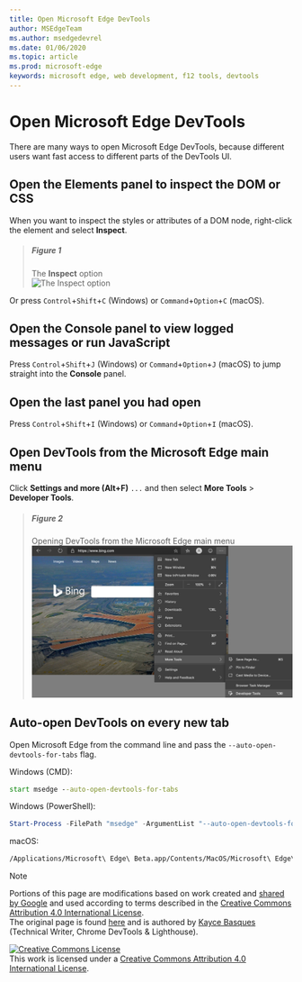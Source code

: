 ```yaml
---
title: Open Microsoft Edge DevTools
author: MSEdgeTeam
ms.author: msedgedevrel
ms.date: 01/06/2020
ms.topic: article
ms.prod: microsoft-edge
keywords: microsoft edge, web development, f12 tools, devtools
---
```

<!-- Copyright Kayce Basques 

   Licensed under the Apache License, Version 2.0 (the "License");
   you may not use this file except in compliance with the License.
   You may obtain a copy of the License at

       https://www.apache.org/licenses/LICENSE-2.0

   Unless required by applicable law or agreed to in writing, software
   distributed under the License is distributed on an "AS IS" BASIS,
   WITHOUT WARRANTIES OR CONDITIONS OF ANY KIND, either express or implied.
   See the License for the specific language governing permissions and
   limitations under the License. -->





# Open Microsoft Edge DevTools   



There are many ways to open Microsoft Edge DevTools, because different users want fast access to different parts of the DevTools UI.  

## Open the Elements panel to inspect the DOM or CSS   

When you want to inspect the styles or attributes of a DOM node, right-click the element and select **Inspect**.  

> ##### Figure 1  
> The **Inspect** option  
> ![The Inspect option][ImageInspectOption]  

Or press `Control`+`Shift`+`C` \(Windows\) or `Command`+`Option`+`C` \(macOS\).  

<!--See [Get Started With Viewing And Changing CSS][GetStartedCSS].  -->  

## Open the Console panel to view logged messages or run JavaScript   

Press `Control`+`Shift`+`J` \(Windows\) or `Command`+`Option`+`J` \(macOS\) to jump straight into the **Console** panel.  

<!--See [Get Started With The Console][ConsoleGetStarted].  -->

## Open the last panel you had open   

Press `Control`+`Shift`+`I` \(Windows\) or `Command`+`Option`+`I` \(macOS\).  

## Open DevTools from the Microsoft Edge main menu  

Click **Settings and more \(Alt+F\)** `...` and then select **More Tools** > **Developer Tools**.  

> ##### Figure 2  
> Opening DevTools from the Microsoft Edge main menu  
> ![Opening DevTools from the Microsoft Edge main menu][ImageOpenFromMain]  

## Auto-open DevTools on every new tab   

Open Microsoft Edge from the command line and pass the `--auto-open-devtools-for-tabs` flag.  

Windows \(CMD\):  

```cmd
start msedge --auto-open-devtools-for-tabs
```  

Windows \(PowerShell\):  

```powershell
Start-Process -FilePath "msedge" -ArgumentList "--auto-open-devtools-for-tabs"
```  

macOS:  

```bash
/Applications/Microsoft\ Edge\ Beta.app/Contents/MacOS/Microsoft\ Edge\ Beta --auto-open-devtools-for-tabs
```  

 



<!-- image links -->  

[ImagesMainIcon]: images/shared/main-menu-icon.msft.png  

[ImageInspectOption]: microsoft-edge/media/bing-right-click-inspect.msft.png "Figure 1: The Inspect option"  
[ImageOpenFromMain]: /microsoft-edge/devtools-guide-chromium/media/bing-customize-more-tools-developer-tools-transparent.msft.png "Figure 2: Opening DevTools from the Microsoft Edge main menu"  

<!-- links -->  

<!--[ConsoleGetStarted]: console/get-started.md ""  -->  
<!--[GetStartedCSS]: css.md "CSS"  -->

> [!NOTE]
> Portions of this page are modifications based on work created and [shared by Google][GoogleSitePolicies] and used according to terms described in the [Creative Commons Attribution 4.0 International License][CCA4IL].  
> The original page is found [here](https://developers.google.com/web/tools/chrome-devtools/open) and is authored by [Kayce Basques][KayceBasques] \(Technical Writer, Chrome DevTools \& Lighthouse\).  

[![Creative Commons License][CCby4Image]][CCA4IL]  
This work is licensed under a [Creative Commons Attribution 4.0 International License][CCA4IL].  

[CCA4IL]: https://creativecommons.org/licenses/by/4.0  
[CCby4Image]: https://i.creativecommons.org/l/by/4.0/88x31.png  
[GoogleSitePolicies]: https://developers.google.com/terms/site-policies  
[KayceBasques]: https://developers.google.com/web/resources/contributors/kaycebasques  
